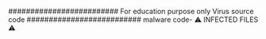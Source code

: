 #########################
For education purpose only
Virus source code
##########################
malware code- ⚠ INFECTED FILES ⚠
